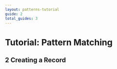 ```yaml
---
layout: patterns-tutorial
guide: 2
total_guides: 3
---
```

# Tutorial: Pattern Matching

## 2 Creating a Record
